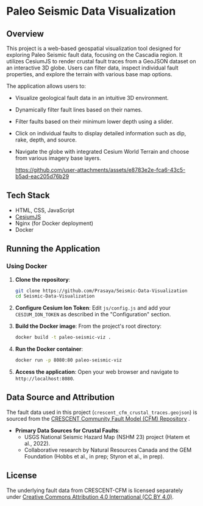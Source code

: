 # Paleo Seismic Data Visualization

## Overview

This project is a web-based geospatial visualization tool designed for exploring Paleo Seismic fault data, focusing on the Cascadia region. It utilizes CesiumJS to render crustal fault traces from a GeoJSON dataset on an interactive 3D globe. Users can filter data, inspect individual fault properties, and explore the terrain with various base map options.

The application allows users to:
*   Visualize geological fault data in an intuitive 3D environment.
*   Dynamically filter fault lines based on their names.
*   Filter faults based on their minimum lower depth using a slider.
*   Click on individual faults to display detailed information such as dip, rake, depth, and source.
*   Navigate the globe with integrated Cesium World Terrain and choose from various imagery base layers.

    https://github.com/user-attachments/assets/e8783e2e-fca6-43c5-b5ad-eac205d76b29


## Tech Stack
*   HTML, CSS, JavaScript 
*   [CesiumJS](https://cesium.com/platform/cesiumjs/)
*   Nginx (for Docker deployment)
*   Docker

## Running the Application

### Using Docker 

1.  **Clone the repository**:
    ```bash
    git clone https://github.com/Prasaya/Seismic-Data-Visualization
    cd Seismic-Data-Visualization
    ```
2.  **Configure Cesium Ion Token**:
    Edit `js/config.js` and add your `CESIUM_ION_TOKEN` as described in the "Configuration" section.
3.  **Build the Docker image**:
    From the project's root directory:
    ```bash
    docker build -t paleo-seismic-viz .
    ```
4.  **Run the Docker container**:
    ```bash
    docker run -p 8080:80 paleo-seismic-viz
    ```

5.  **Access the application**:
    Open your web browser and navigate to `http://localhost:8080`.


## Data Source and Attribution

The fault data used in this project (`crescent_cfm_crustal_traces.geojson`) is sourced from the [CRESCENT Community Fault Model (CFM) Repository](https://github.com/cascadiaquakes/CRESCENT-CFM) .

*   **Primary Data Sources for Crustal Faults**:
    *   USGS National Seismic Hazard Map (NSHM 23) project (Hatem et al., 2022).
    *   Collaborative research by Natural Resources Canada and the GEM Foundation (Hobbs et al., in prep; Styron et al., in prep).


## License

The underlying fault data from CRESCENT-CFM is licensed separately under [Creative Commons Attribution 4.0 International (CC BY 4.0)](https://creativecommons.org/licenses/by/4.0/).
